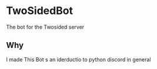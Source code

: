 # TwoSidedBot
The bot for the Twosided server 

## Why

I made This Bot s an iderductio to python discord in general 
